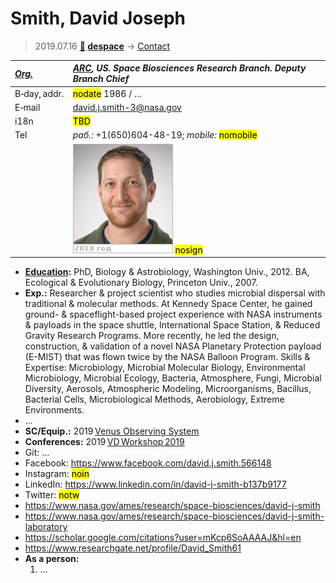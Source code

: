 # Smith, David Joseph
> 2019.07.16 **[🚀](../index/index.md) [despace](index.md)** → [Contact](contact.md)

|*[Org.](contact.md)*|*[ARC](zz_arc.md), US. Space Biosciences Research Branch. Deputy Branch Chief*|
|:--|:--|
|B‑day, addr.|<mark>nodate</mark> 1986 / …|
|E‑mail|<david.j.smith-3@nasa.gov>|
|i18n|<mark>TBD</mark>|
|Tel|*раб.:* +1(650)604-48-19; *mobile:* <mark>nomobile</mark>|
||[![](f/contact/s/smith1_photo_thumb.jpg)](f/contact/s/smith1_photo.jpg) <mark>nosign</mark>|

   - **[Education](edu.md):** PhD, Biology & Astrobiology, Washington Univ., 2012. BA, Ecological & Evolutionary Biology, Princeton Univ., 2007.
   - **Exp.:** Researcher & project scientist who studies microbial dispersal with traditional & molecular methods. At Kennedy Space Center, he gained ground- & spaceflight-based project experience with NASA instruments & payloads in the space shuttle, International Space Station, & Reduced Gravity Research Programs. More recently, he led the design, construction, & validation of a novel NASA Planetary Protection payload (E-MIST) that was flown twice by the NASA Balloon Program. Skills & Expertise: Microbiology, Microbial Molecular Biology, Environmental Microbiology, Microbial Ecology, Bacteria, Atmosphere, Fungi, Microbial Diversity, Aerosols, Atmospheric Modeling, Microorganisms, Bacillus, Bacterial Cells, Microbiological Methods, Aerobiology, Extreme Environments.
   - …
   - **SC/Equip.:** 2019 [Venus Observing System](venus_observing_system.md)
   - **Conferences:** 2019 [VD Workshop 2019](vdws2019.md)
   - Git: …
   - Facebook: <https://www.facebook.com/david.j.smith.566148>
   - Instagram: <mark>noin</mark>
   - LinkedIn: <https://www.linkedin.com/in/david-j-smith-b137b9177>
   - Twitter: <mark>notw</mark>
   - <https://www.nasa.gov/ames/research/space-biosciences/david-j-smith>
   - <https://www.nasa.gov/ames/research/space-biosciences/david-j-smith-laboratory>
   - <https://scholar.google.com/citations?user=mKcp6SoAAAAJ&hl=en>
   - <https://www.researchgate.net/profile/David_Smith61>
   - **As a person:**
      1. …
